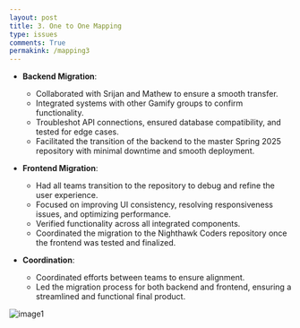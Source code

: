 ```yaml
---
layout: post
title: 3. One to One Mapping
type: issues
comments: True
permakink: /mapping3
---
```


- **Backend Migration**:
  - Collaborated with Srijan and Mathew to ensure a smooth transfer.
  - Integrated systems with other Gamify groups to confirm functionality.
  - Troubleshot API connections, ensured database compatibility, and tested for edge cases.
  - Facilitated the transition of the backend to the master Spring 2025 repository with minimal downtime and smooth deployment.
  
- **Frontend Migration**:
  - Had all teams transition to the repository to debug and refine the user experience.
  - Focused on improving UI consistency, resolving responsiveness issues, and optimizing performance.
  - Verified functionality across all integrated components.
  - Coordinated the migration to the Nighthawk Coders repository once the frontend was tested and finalized.

- **Coordination**:
  - Coordinated efforts between teams to ensure alignment.
  - Led the migration process for both backend and frontend, ensuring a streamlined and functional final product.

<img src="{{site.baseurl}}/images/auhsdiu.png" alt="image1">
